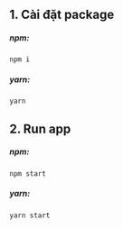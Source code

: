 ## 1. Cài đặt package
##### npm:
```
npm i
```
##### yarn:
```
yarn
```

## 2. Run app
##### npm:
```
npm start
```

##### yarn:
```
yarn start
```